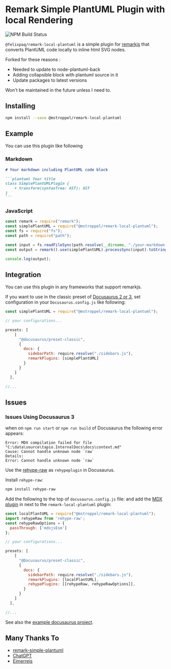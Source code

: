 
# Remark Simple PlantUML Plugin with local Rendering

![NPM Build Status](https://github.com/felixpaq/remark-local-plantuml/actions/workflows/npmbuild.yml/badge.svg)

`@felixpaq/remark-local-plantuml` is a simple plugin for [remarkjs](https://github.com/remarkjs/remark) that converts PlantUML code locally to inline html SVG nodes.

Forked for these reasons : 
- Needed to update to node-plantuml-back
- Adding collapsible block with plantuml source in it
- Update packages to latest versions
  
Won't be maintained in the future unless I need to.

## Installing

```bash
npm install --save @mstroppel/remark-local-plantuml
```

## Example

You can use this plugin like following

### Markdown

````markdown
# Your markdown including PlantUML code block

```plantuml Your title
class SimplePlantUMLPlugin {
    + transform(syntaxTree: AST): AST
}
```
````

### JavaScript

```javascript
const remark = require("remark");
const simplePlantUML = require("@mstroppel/remark-local-plantuml");
const fs = require("fs");
const path = require("path");

const input = fs.readFileSync(path.resolve(__dirname, "./your-markdown.md")).toString();
const output = remark().use(simplePlantUML).processSync(input).toString();

console.log(output);
```

## Integration

You can use this plugin in any frameworks that support remarkjs.

If you want to use in the classic preset of [Docusaurus 2 or 3](https://docusaurus.io/), set configuration in your `Docusaurus.config.js` like following:

```javascript
const simplePlantUML = require("@mstroppel/remark-local-plantuml");

// your configurations...

presets: [
    [
      "@docusaurus/preset-classic",
      {
        docs: {
          sidebarPath: require.resolve("./sidebars.js"),
          remarkPlugins: [simplePlantUML]
        }
      }
    ]
  ],

//...
```

## Issues

### Issues Using Docusaurus 3

when on `npm run start` or `npm run build` of Docusaurus the following error appears:

```
Error: MDX compilation failed for file "C:\data\source\tapio.InternalDocs\docs\context.md"
Cause: Cannot handle unknown node `raw`
Details:
Error: Cannot handle unknown node `raw`
```

Use the [rehype-raw](https://www.npmjs.com/package/rehype-raw) as `rehypeplugin` in Docusaurus.

Install `rehype-raw`:

```bash
npm install rehype-raw
```

Add the following to the top of `docusaurus.config.js` file:
  and add the [MDX plugin](https://docusaurus.io/docs/markdown-features/plugins#installing-plugins) in next to the `remark-local-plantuml` plugin:

```javascript
const localPlantUML = require("@mstroppel/remark-local-plantuml");
import rehypeRaw from 'rehype-raw';
const rehypeRawOptions = {
  passThrough: ['mdxjsEsm']
};

// your configurations...

presets: [
    [
      "@Docusaurus/preset-classic",
      {
        docs: {
          sidebarPath: require.resolve("./sidebars.js"),
          remarkPlugins: [localPlantUML],
          rehypePlugins: [[rehypeRaw, rehypeRawOptions]],
        }
      }
    ]
  ],

//...
```

See also the [example docusaurus project](https://github.com/mstroppel/remark-local-plantuml-docusaurus).

## Many Thanks To

- [remark-simple-plantuml](https://github.com/akebifiky/remark-simple-plantuml)
- [ChatGPT](https://chat.openai.com/)
- [Eimerreis](https://github.com/eimerreis)
